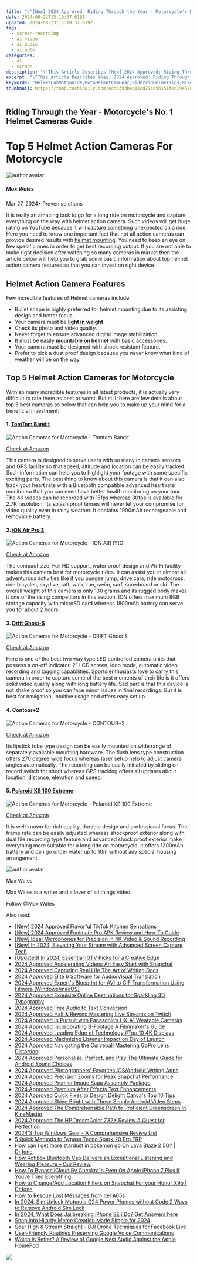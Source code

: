 ```yaml
---
title: "\"[New] 2024 Approved  Riding Through the Year - Motorcycle's No. 1 Helmet Cameras Guide\""
date: 2024-08-22T15:19:37.019Z
updated: 2024-08-23T15:19:37.019Z
tags: 
  - screen-recording
  - ai video
  - ai audio
  - ai auto
categories: 
  - ai
  - screen
description: "\"This Article Describes [New] 2024 Approved: Riding Through the Year - Motorcycle's No. 1 Helmet Cameras Guide\""
excerpt: "\"This Article Describes [New] 2024 Approved: Riding Through the Year - Motorcycle's No. 1 Helmet Cameras Guide\""
keywords: "HelmetCamMotoGuide,MotoHelmetCamGear,RiderVidHelmetTips,BikeCamerasSafety,YearlyRideVideoTech,No1HelmetCameraList,MotorcycleMotoCamsGuide"
thumbnail: https://thmb.techidaily.com/ecd5393b4b11cd27ce9b151fec19432ec4c563d2b818d2405502179fc7ce1c3d.jpg
---
```


## Riding Through the Year - Motorcycle's No. 1 Helmet Cameras Guide

# Top 5 Helmet Action Cameras For Motorcycle

![author avatar](https://images.wondershare.com/filmora/article-images/max-wales-author.jpg)

##### Max Wales

 Mar 27, 2024• Proven solutions

 It is really an amazing task to go for a long ride on motorcycle and capture everything on the way with helmet action camera. Such videos will get huge rating on YouTube because it will capture something unexpected on a ride. Here you need to know one important fact that not all action cameras can provide desired results with [helmet mounting](https://tools.techidaily.com/wondershare/filmora/download/). You need to keep an eye on few specific ones in order to get best recording output. If you are not able to make right decision after watching so many cameras in market then the article below will help you to grab some basic information about top helmet action camera features so that you can invest on right device.

## Helmet Action Camera Features

 Few incredible features of Helmet cameras include:

* Bullet shape is highly preferred for helmet mounting due to its assisting design and better focus.
* Your camera must be [**light in weight**](https://tools.techidaily.com/wondershare/filmora/download/).
* Check its photo and video quality.
* Never forget to ensure advanced digital image stabilization.
* It must be easily [**mountable on helmet**](https://tools.techidaily.com/wondershare/filmora/download/) with basic accessories.
* Your camera must be designed with shock resistant feature.
* Prefer to pick a dust proof design because you never know what kind of weather will be on the way.

## Top 5 Helmet Action Cameras for Motorcycle

 With so many incredible features in all latest products, it is actually very difficult to rate them as best or worst. But still there are few details about top 5 best cameras as below that can help you to make up your mind for a beneficial investment:

#### 1\. [TomTom Bandit](https://tools.techidaily.com/wondershare/filmora/download/)

![Action Cameras for Motorcycle - Tomtom Bandit](https://images.wondershare.com/filmora/article-images/tomtom-bandit-action-camera.jpg)

[Check at Amazon](https://www.amazon.com/gp/product/B00WV69ZI4/ref=as%5Fli%5Ftl?ie=UTF8&tag=vs-flora-20&camp=1789&creative=9325&linkCode=as2&creativeASIN=B00WV69ZI4&linkId=758fb17283300bc2eeeff51d97e5cab5
)

 This camera is designed to serve users with so many in camera sensors and GPS facility so that speed, altitude and location can be easily tracked. Such information can help you to highlight your footage with some specific exciting parts. The best thing to know about this camera is that it can also track your heart rate with a Bluetooth compatible advanced heart rate monitor so that you can even have better health monitoring on your tour. The 4K videos can be recorded with 15fps whereas 30fps is available for 2.7K resolution. Its splash proof lenses will never let your compromise for video quality even in rainy weather. It contains 1900mAh rechargeable and removable battery.

#### 2\. [iON Air Pro 3](https://tools.techidaily.com/wondershare/filmora/download/)

![Action Cameras for Motorcycle - ION AIR PRO](https://images.wondershare.com/filmora/article-images/ino-air-pro-3.jpg)

[Check at Amazon](https://www.amazon.com/gp/product/B00H8H7MU4/ref=as%5Fli%5Ftl?ie=UTF8&tag=vs-flora-20&camp=1789&creative=9325&linkCode=as2&creativeASIN=B00H8H7MU4&linkId=e6660d0d0724fe7eea7b8576b71b81b6
)

 The compact size, Full HD support, water proof design and Wi-Fi facility makes this camera best for motorcycle rides. It can assist you in almost all adventurous activities like if you bungee jump, drive cars, ride motocross, ride bicycles, skydive, raft, walk, run, swim, surf, snowboard or ski. The overall weight of this camera is only 130 grams and its rugged body makes it one of the rising competitors in this section. ION offers maximum 8GB storage capacity with microSD card whereas 1800mAh battery can serve you for about 2 hours.

#### 3\. [Drift Ghost-S](https://tools.techidaily.com/wondershare/filmora/download/)

![Action Cameras for Motorcycle - DRIFT Ghost S](https://images.wondershare.com/filmora/article-images/Drift_Ghost-S_35832568_design.jpg)

[Check at Amazon](https://www.amazon.com/gp/product/B00A48RMKE/ref=as%5Fli%5Ftl?ie=UTF8&tag=vs-flora-20&camp=1789&creative=9325&linkCode=as2&creativeASIN=B00A48RMKE&linkId=947acd85ba3970834495f9c1a7af7d2c
)

 Here is one of the best two way type LED controlled camera units that possess a on-off indicator, 2” LCD screen, loop mode, automatic video recording and tagging capabilities. Sports enthusiasts love to carry this camera in order to capture some of the best moments of their life is it offers solid video quality along with long battery life. Sad part is that this device is not shake proof so you can face minor issues in final recordings. But it is best for navigation, intuitive usage and offers easy set up.

#### 4\.  Contour+2

![Action Cameras for Motorcycle - CONTOUR+2](https://images.wondershare.com/filmora/article-images/contour-2-action-camera.jpg)

[Check at Amazon](https://www.amazon.com/gp/product/B00D740J5W/ref=as%5Fli%5Ftl?ie=UTF8&tag=vs-flora-20&camp=1789&creative=9325&linkCode=as2&creativeASIN=B00D740J5W&linkId=5bb083a41ab5a7a24f9925dea0ab1b77
)

 Its lipstick tube type design can be easily mounted on wide range of separately available mounting hardware. The flush lens type construction offers 270 degree wide focus whereas laser setup help to adjust camera angles automatically. The recording can be easily initiated by sliding on record switch for shoot whereas GPS tracking offers all updates about location, distance, elevation and speed.

#### 5\. [Polaroid XS 100 Extreme](https://tools.techidaily.com/wondershare/filmora/download/)

![Action Cameras for Motorcycle - Polaroid XS 100 Extreme](https://images.wondershare.com/filmora/article-images/Polaroid-XS-100-Extreme.jpg)

[Check at Amazon](https://www.amazon.com/gp/product/B00F46UQ4K/ref=as%5Fli%5Ftl?ie=UTF8&tag=vs-flora-20&camp=1789&creative=9325&linkCode=as2&creativeASIN=B00F46UQ4K&linkId=6d1cf73dd040f47f4ac8a8a14ac9643f
)

 It is well known for rich quality, durable design and professional focus. The frame rate can be easily adjusted whereas shockproof exterior along with dual file recording type feature and advanced shock proof exterior make everything more suitable for a long ride on motorcycle. It offers 1200mAh battery and can go under water up to 10m without any special housing arrangement.

![author avatar](https://images.wondershare.com/filmora/article-images/max-wales-author.jpg)

Max Wales

Max Wales is a writer and a lover of all things video.

Follow @Max Wales


<ins class="adsbygoogle"
     style="display:block"
     data-ad-format="autorelaxed"
     data-ad-client="ca-pub-7571918770474297"
     data-ad-slot="1223367746"></ins>



<ins class="adsbygoogle"
     style="display:block"
     data-ad-client="ca-pub-7571918770474297"
     data-ad-slot="8358498916"
     data-ad-format="auto"
     data-full-width-responsive="true"></ins>


<span class="atpl-alsoreadstyle">Also read:</span>
<div><ul>
<li><a href="https://tiktok-video-recordings.techidaily.com/new-2024-approved-flavorful-tiktok-kitchen-sensations/"><u>[New] 2024 Approved  Flavorful TikTok Kitchen Sensations</u></a></li>
<li><a href="https://fox-info.techidaily.com/new-2024-approved-funimate-pro-apk-review-and-how-to-guide/"><u>[New] 2024 Approved  Funimate Pro APK Review and How-To Guide</u></a></li>
<li><a href="https://some-knowledge.techidaily.com/new-ideal-microphones-for-precision-in-4k-video-and-sound-recording/"><u>[New] Ideal Microphones for Precision in 4K Video & Sound Recording</u></a></li>
<li><a href="https://vimeo-videos.techidaily.com/new-in-2024-elevating-your-stream-with-advanced-screen-capture-tech/"><u>[New] In 2024, Elevating Your Stream with Advanced Screen Capture Tech</u></a></li>
<li><a href="https://instagram-video-recordings.techidaily.com/updated-in-2024-essential-igtv-picks-for-a-creative-edge/"><u>[Updated] In 2024, Essential IGTV Picks for a Creative Edge</u></a></li>
<li><a href="https://article-files.techidaily.com/2024-approved-accelerating-videos-an-easy-start-with-snapchat/"><u>2024 Approved  Accelerating Videos  An Easy Start with Snapchat</u></a></li>
<li><a href="https://article-files.techidaily.com/2024-approved-capturing-real-life-the-art-of-writing-docs/"><u>2024 Approved  Capturing Real Life  The Art of Writing Docs</u></a></li>
<li><a href="https://article-files.techidaily.com/2024-approved-elite-6-software-for-audiovisual-translation/"><u>2024 Approved  Elite 6 Software for Audio/Visual Translation</u></a></li>
<li><a href="https://article-files.techidaily.com/2024-approved-experts-blueprint-for-avi-to-gif-transformation-using-filmora-windowsmacos/"><u>2024 Approved  Expert's Blueprint for AVI to GIF Transformation Using Filmora (Windows/macOS)</u></a></li>
<li><a href="https://article-files.techidaily.com/2024-approved-exquisite-online-destinations-for-sparkling-3d-typography/"><u>2024 Approved  Exquisite Online Destinations for Sparkling 3D Typography</u></a></li>
<li><a href="https://article-files.techidaily.com/2024-approved-free-audio-to-text-conversion/"><u>2024 Approved  Free Audio to Text Conversion</u></a></li>
<li><a href="https://article-files.techidaily.com/2024-approved-halt-and-rewind-mastering-live-streams-on-twitch/"><u>2024 Approved  Halt & Rewind  Mastering Live Streams on Twitch</u></a></li>
<li><a href="https://article-files.techidaily.com/2024-approved-in-pursuit-with-panasonics-hx-a1-wearable-cameras/"><u>2024 Approved  In Pursuit with Panasonic’s HX-A1 Wearable Cameras</u></a></li>
<li><a href="https://article-files.techidaily.com/2024-approved-incorporating-b-footage-a-filmmakers-guide/"><u>2024 Approved  Incorporating B-Footage  A Filmmaker's Guide</u></a></li>
<li><a href="https://article-files.techidaily.com/2024-approved-leading-edge-of-technology-top-10-4k-displays/"><u>2024 Approved  Leading Edge of Technology  #Top 10 4K Displays</u></a></li>
<li><a href="https://article-files.techidaily.com/2024-approved-maximizing-listener-impact-on-day-of-launch/"><u>2024 Approved  Maximizing Listener Impact on Day of Launch</u></a></li>
<li><a href="https://article-files.techidaily.com/2024-approved-navigating-the-curveball-mastering-gopro-lens-distortion/"><u>2024 Approved  Navigating the Curveball  Mastering GoPro Lens Distortion</u></a></li>
<li><a href="https://article-files.techidaily.com/2024-approved-personalize-perfect-and-play-the-ultimate-guide-for-android-sound-choices/"><u>2024 Approved  Personalize, Perfect, and Play  The Ultimate Guide for Android Sound Choices</u></a></li>
<li><a href="https://article-files.techidaily.com/2024-approved-photographers-favorites-iosandroid-writing-apps/"><u>2024 Approved  Photographers' Favorites  IOS/Android Writing Apps</u></a></li>
<li><a href="https://article-files.techidaily.com/2024-approved-precision-zooms-for-peak-snapchat-performance/"><u>2024 Approved  Precision Zooms for Peak Snapchat Performance</u></a></li>
<li><a href="https://article-files.techidaily.com/2024-approved-premier-image-saga-assembly-package/"><u>2024 Approved  Premier Image Saga Assembly Package</u></a></li>
<li><a href="https://extra-approaches.techidaily.com/2024-approved-premium-after-effects-text-enhancements/"><u>2024 Approved  Premium After Effects Text Enhancements</u></a></li>
<li><a href="https://article-files.techidaily.com/2024-approved-quick-fixes-to-design-delight-canvas-top-10-tips/"><u>2024 Approved  Quick Fixes to Design Delight  Canva's Top 10 Tips</u></a></li>
<li><a href="https://article-files.techidaily.com/2024-approved-shine-bright-with-these-simple-android-video-steps/"><u>2024 Approved  Shine Bright with These Simple Android Video Steps</u></a></li>
<li><a href="https://article-files.techidaily.com/2024-approved-the-comprehensible-path-to-proficient-greenscreen-in-kinemaster/"><u>2024 Approved  The Comprehensible Path to Proficient Greenscreen in KineMaster</u></a></li>
<li><a href="https://article-files.techidaily.com/2024-approved-the-hp-dreamcolor-z32x-review-a-quest-for-perfection/"><u>2024 Approved  The HP DreamColor Z32X Review  A Quest for Perfection</u></a></li>
<li><a href="https://win11-tips.techidaily.com/2024s-top-windows-gear-a-comprehensive-review-list/"><u>2024'S Top Windows Gear - A Comprehensive Review List</u></a></li>
<li><a href="https://bypass-frp.techidaily.com/5-quick-methods-to-bypass-tecno-spark-20-pro-frp-by-drfone-android/"><u>5 Quick Methods to Bypass Tecno Spark 20 Pro FRP</u></a></li>
<li><a href="https://android-pokemon-go.techidaily.com/how-can-i-get-more-stardust-in-pokemon-go-on-lava-blaze-2-5g-drfone-by-drfone-virtual-android/"><u>How can I get more stardust in pokemon go On Lava Blaze 2 5G? | Dr.fone</u></a></li>
<li><a href="https://buynow-info.techidaily.com/how-rotibox-bluetooth-cap-delivers-an-exceptional-listening-and-wearing-pleasure-our-review/"><u>How Rotibox Bluetooth Cap Delivers an Exceptional Listening and Wearing Pleasure – Our Review</u></a></li>
<li><a href="https://activate-lock.techidaily.com/how-to-bypass-icloud-by-checkra1n-even-on-apple-iphone-7-plus-if-youve-tried-everything-by-drfone-ios/"><u>How To Bypass iCloud By Checkra1n Even On Apple iPhone 7 Plus If Youve Tried Everything</u></a></li>
<li><a href="https://location-social.techidaily.com/how-to-changeadd-location-filters-on-snapchat-for-your-honor-x9b-drfone-by-drfone-virtual-android/"><u>How to Change/Add Location Filters on Snapchat For your Honor X9b | Dr.fone</u></a></li>
<li><a href="https://blog-min.techidaily.com/how-to-rescue-lost-messages-from-itel-a05s-by-fonelab-android-recover-messages/"><u>How to Rescue Lost Messages from Itel A05s</u></a></li>
<li><a href="https://sim-unlock.techidaily.com/in-2024-sim-unlock-motorola-g24-power-phones-without-code-2-ways-to-remove-android-sim-lock-by-drfone-android/"><u>In 2024, Sim Unlock Motorola G24 Power Phones without Code 2 Ways to Remove Android Sim Lock</u></a></li>
<li><a href="https://ios-unlock.techidaily.com/in-2024-what-does-jailbreaking-iphone-se-i-do-get-answers-here-by-drfone-ios/"><u>In 2024, What Does Jailbreaking iPhone SE i Do? Get Answers here</u></a></li>
<li><a href="https://extra-guidance.techidaily.com/snap-into-hilarity-meme-creation-made-simple-for-2024/"><u>Snap Into Hilarity  Meme Creation Made Simple for 2024</u></a></li>
<li><a href="https://facebook-video-content.techidaily.com/soar-high-and-stream-straight-dji-drone-techniques-for-facebook-live/"><u>Soar High & Stream Straight - DJI Drone Techniques for Facebook Live</u></a></li>
<li><a href="https://video-capture.techidaily.com/user-friendly-routines-preserving-google-voice-communications/"><u>User-Friendly Routines  Preserving Google Voice Communications</u></a></li>
<li><a href="https://buynow-tips.techidaily.com/which-is-better-a-review-of-google-nest-audio-against-the-apple-homepod/"><u>Which Is Better? A Review of Google Nest Audio Against the Apple HomePod</u></a></li>
</ul></div>

<!-- affiliate ads begin -->
<a href="https://estore.winxdvd.com/order/checkout.php?PRODS=12653808&QTY=1&AFFILIATE=108875&CART=1"><img src="https://www.winxdvd.com/affiliate/new-banner/wt-500x500.jpg" border="0"></a>
<!-- affiliate ads end -->